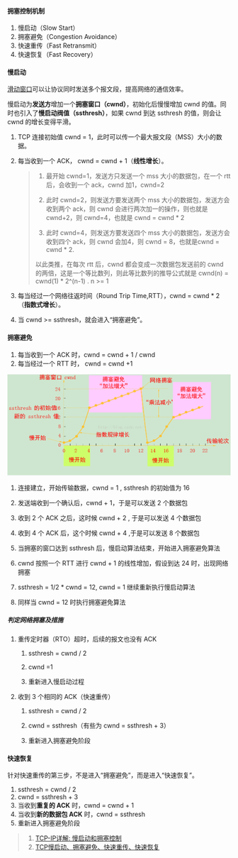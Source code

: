 #### 拥塞控制机制

1. 慢启动（Slow Start）
2. 拥塞避免（Congestion Avoidance）
3. 快速重传（Fast Retransmit）
4. 快速恢复（Fast Recovery）

#### 慢启动

[滑动窗口](https://blog.csdn.net/wdscq1234/article/details/52444277)可以让协议同时发送多个报文段，提高网络的通信效率。

慢启动为**发送方**增加一个**拥塞窗口（cwnd）**，初始化后慢慢增加 cwnd 的值。同时也引入了**慢启动阀值（ssthresh）**，如果 cwnd 到达 ssthresh 的值，则会让 cwnd 的增长变得平滑。

1. TCP 连接初始值 cwnd = 1，此时可以传一个最大报文段（MSS）大小的数据。

2. 每当收到一个 ACK， cwnd = cwnd + 1（**线性增长**）。

   > 1. 最开始 cwnd=1，发送方只发送一个 mss 大小的数据包，在一个 rtt 后，会收到一个 ack，cwnd 加1，cwnd=2
   >
   > 2. 此时 cwnd=2，则发送方要发送两个 mss 大小的数据包，发送方会收到两个 ack，则 cwnd 会进行两次加一的操作，则也就是 cwnd+2，则 cwnd=4，也就是 cwnd = cwnd * 2
   >
   > 3. 此时 cwnd=4，则发送方要发送四个 mss 大小的数据包，发送方会收到四个 ack，则 cwnd 会加4，则 cwnd = 8，也就是cwnd = cwnd * 2.
   >
   > 以此类推，在每次 rtt 后，cwnd 都会变成一次数据包发送前的 cwnd 的两倍，这是一个等比数列，则此等比数列的推导公式就是 cwnd(n) = cwnd(1) * 2^(n-1) .     n >= 1

3. 每当经过一个网络往返时间（Round Trip Time,RTT），cwnd = cwnd * 2（**指数式增长**）。

4. 当 cwnd >= ssthresh，就会进入“拥塞避免”。

#### 拥塞避免

1. 每当收到一个 ACK 时，cwnd = cwnd + 1 / cwnd
2. 每当经过一个 RTT 时， cwnd = cwnd +1

![TCP 状态](20160912223524372.png)

1. 连接建立，开始传输数据，cwnd = 1 , ssthresh 的初始值为 16
2. 发送端收到一个确认后，cwnd + 1，于是可以发送 2 个数据包

2. 收到 2 个 ACK 之后，这时候 cwnd + 2 , 于是可以发送 4 个数据包
3. 收到 4 个 ACK 后，这个时候 cwnd + 4 ,于是可以发送 8 个数据包
4. 当拥塞的窗口达到 ssthresh 后，慢启动算法结束，开始进入拥塞避免算法
5. cwnd 按照一个 RTT 进行 cwnd + 1 的线性增加，假设到达 24 时，出现网络拥塞
6. ssthresh = 1/2 * cwnd = 12, cwnd = 1  继续重新执行慢启动算法
8. 同样当 cwnd = 12 时执行拥塞避免算法

##### 判定网络拥塞及措施

1. 重传定时器（RTO）超时，后续的报文也没有 ACK

   1. ssthresh = cwnd / 2

   2. cwnd =1

   3. 重新进入慢启动过程 

2. 收到 3 个相同的 ACK（快速重传）

   1. ssthresh = cwnd / 2

   2. cwnd = ssthresh（有些为 cwnd = ssthresh + 3）

   3. 重新进入拥塞避免阶段 

#### 快速恢复

针对快速重传的第三步，不是进入“拥塞避免”，而是进入“快速恢复”。

1. ssthresh = cwnd / 2
2. cwnd = ssthresh + 3
3. 当收到**重复的 ACK** 时，cwnd = cwnd + 1
4. 当收到**新的数据包 ACK** 时，cwnd = ssthresh
5. 重新进入拥塞避免阶段



> 1. [TCP-IP详解: 慢启动和拥塞控制](https://blog.csdn.net/wdscq1234/article/details/52517420)
> 2. [TCP慢启动、拥塞避免、快速重传、快速恢复](https://blog.csdn.net/itmacar/article/details/12278769)